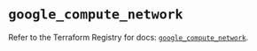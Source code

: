 # `google_compute_network`

Refer to the Terraform Registry for docs: [`google_compute_network`](https://registry.terraform.io/providers/hashicorp/google/5.20.0/docs/resources/compute_network).
